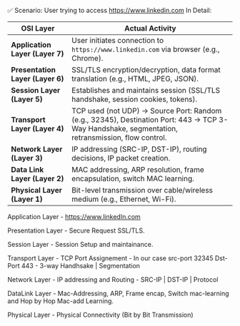 ✅ Scenario: User trying to access https://www.linkedin.com In Detail:

| OSI Layer                        | Actual Activity                                                                                                                                  |
| -------------------------------- | ------------------------------------------------------------------------------------------------------------------------------------------------ |
| **Application Layer (Layer 7)**  | User initiates connection to `https://www.linkedin.com` via browser (e.g., Chrome).                                                              |
| **Presentation Layer (Layer 6)** | SSL/TLS encryption/decryption, data format translation (e.g., HTML, JPEG, JSON).                                                                 |
| **Session Layer (Layer 5)**      | Establishes and maintains session (SSL/TLS handshake, session cookies, tokens).                                                                  |
| **Transport Layer (Layer 4)**    | TCP used (not UDP) → Source Port: Random (e.g., 32345), Destination Port: 443 → TCP 3-Way Handshake, segmentation, retransmission, flow control. |
| **Network Layer (Layer 3)**      | IP addressing (SRC-IP, DST-IP), routing decisions, IP packet creation.                                                                           |
| **Data Link Layer (Layer 2)**    | MAC addressing, ARP resolution, frame encapsulation, switch MAC learning.                                                                        |
| **Physical Layer (Layer 1)**     | Bit-level transmission over cable/wireless medium (e.g., Ethernet, Wi-Fi).                                                                       |


Application Layer  - https://www.linkedIn.com

Presentation Layer - Secure Request SSL/TLS.

Session Layer      - Session Setup and maintainance.

Transport Layer    - TCP Port Assignement -  In our case src-port 32345 Dst-Port 443 - 3-way Handhsake | Segmentation

Network Layer      - IP addressing and Routing - SRC-IP | DST-IP | Protocol

DataLink Layer     - Mac-Addressing, ARP, Frame encap, Switch mac-learning and Hop by Hop Mac-add Learning.

Physical Layer     - Physical Connectivity (Bit by Bit Transmission)
